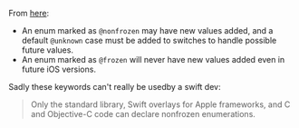 
From [here](https://medium.com/@jllnmercier/swift-unknown-and-frozen-attributes-8d4eea52d5ac):

* An enum marked as `@nonfrozen` may have new values added, and a default `@unknown` case must be added to switches to handle possible future values.
* An enum marked as `@frozen` will never have new values added even in future iOS versions.

Sadly these keywords can't really be usedby a swift dev:
> Only the standard library, Swift overlays for Apple frameworks, and C and Objective-C code can declare nonfrozen enumerations.





